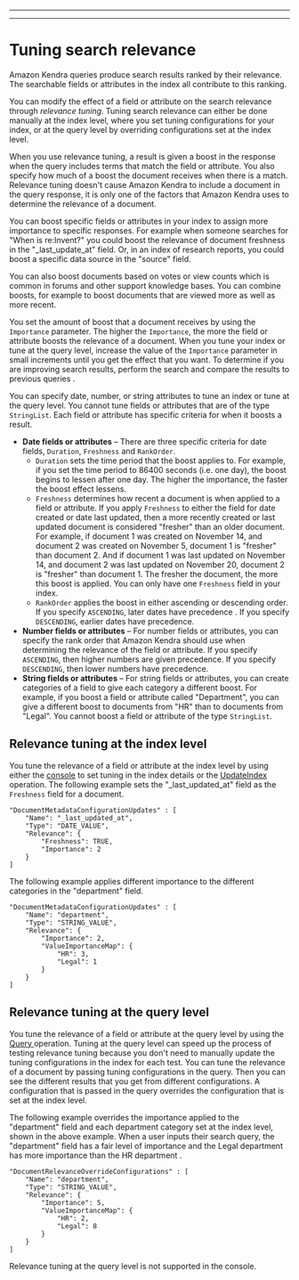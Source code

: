--------

--------

# Tuning search relevance<a name="tuning"></a>

Amazon Kendra queries produce search results ranked by their relevance\. The searchable fields or attributes in the index all contribute to this ranking\. 

You can modify the effect of a field or attribute on the search relevance through *relevance tuning*\. Tuning search relevance can either be done manually at the index level, where you set tuning configurations for your index, or at the query level by overriding configurations set at the index level\.

When you use relevance tuning, a result is given a boost in the response when the query includes terms that match the field or attribute\. You also specify how much of a boost the document receives when there is a match\. Relevance tuning doesn't cause Amazon Kendra to include a document in the query response, it is only one of the factors that Amazon Kendra uses to determine the relevance of a document\.

You can boost specific fields or attributes in your index to assign more importance to specific responses\. For example when someone searches for "When is re:Invent?" you could boost the relevance of document freshness in the "\_last\_update\_at" field\. Or, in an index of research reports, you could boost a specific data source in the "source" field\.

You can also boost documents based on votes or view counts which is common in forums and other support knowledge bases\. You can combine boosts, for example to boost documents that are viewed more as well as more recent\.

You set the amount of boost that a document receives by using the `Importance` parameter\. The higher the `Importance`, the more the field or attribute boosts the relevance of a document\. When you tune your index or tune at the query level, increase the value of the `Importance` parameter in small increments until you get the effect that you want\. To determine if you are improving search results, perform the search and compare the results to previous queries \.

You can specify date, number, or string attributes to tune an index or tune at the query level\. You cannot tune fields or attributes that are of the type `StringList`\. Each field or attribute has specific criteria for when it boosts a result\.
+ **Date fields or attributes** – There are three specific criteria for date fields, `Duration`, `Freshness` and `RankOrder`\.
  +  `Duration` sets the time period that the boost applies to\. For example, if you set the time period to 86400 seconds \(i\.e\. one day\), the boost begins to lessen after one day\. The higher the importance, the faster the boost effect lessens\.
  + `Freshness` determines how recent a document is when applied to a field or attribute\. If you apply `Freshness` to either the field for date created or date last updated, then a more recently created or last updated document is considered "fresher" than an older document\. For example, if document 1 was created on November 14, and document 2 was created on November 5, document 1 is "fresher" than document 2\. And if document 1 was last updated on November 14, and document 2 was last updated on November 20, document 2 is "fresher" than document 1\. The fresher the document, the more this boost is applied\. You can only have one `Freshness` field in your index\. 
  + `RankOrder` applies the boost in either ascending or descending order\. If you specify `ASCENDING`, later dates have precedence \. If you specify `DESCENDING`, earlier dates have precedence\.
+ **Number fields or attributes** – For number fields or attributes, you can specify the rank order that Amazon Kendra should use when determining the relevance of the field or attribute\. If you specify `ASCENDING`, then higher numbers are given precedence\. If you specify `DESCENDING`, then lower numbers have precedence\.
+ **String fields or attributes** – For string fields or attributes, you can create categories of a field to give each category a different boost\. For example, if you boost a field or attribute called "Department", you can give a different boost to documents from "HR" than to documents from "Legal"\. You cannot boost a field or attribute of the type `StringList`\.

## Relevance tuning at the index level<a name="tuning-index"></a>

You tune the relevance of a field or attribute at the index level by using either the [console](https://console.aws.amazon.com/kendra/) to set tuning in the index details or the [ UpdateIndex ](API_UpdateIndex.md) operation\. The following example sets the "\_last\_updated\_at" field as the `Freshness` field for a document\.

```
"DocumentMetadataConfigurationUpdates" : [
    "Name": "_last_updated_at",
    "Type": "DATE_VALUE",
    "Relevance": {
        "Freshness": TRUE,
        "Importance": 2
    }
]
```

The following example applies different importance to the different categories in the "department" field\.

```
"DocumentMetadataConfigurationUpdates" : [
    "Name": "department",
    "Type": "STRING_VALUE",
    "Relevance": {
        "Importance": 2,
        "ValueImportanceMap": {
            "HR": 3,
            "Legal": 1
        }
    }
]
```

## Relevance tuning at the query level<a name="tuning-query"></a>

You tune the relevance of a field or attribute at the query level by using the [ Query ](API_Query.md) operation\. Tuning at the query level can speed up the process of testing relevance tuning because you don't need to manually update the tuning configurations in the index for each test\. You can tune the relevance of a document by passing tuning configurations in the query\. Then you can see the different results that you get from different configurations\. A configuration that is passed in the query overrides the configuration that is set at the index level\. 

The following example overrides the importance applied to the "department" field and each department category set at the index level, shown in the above example\. When a user inputs their search query, the "department" field has a fair level of importance and the Legal department has more importance than the HR department \.

```
"DocumentRelevanceOverrideConfigurations" : [
    "Name": "department",
    "Type": "STRING_VALUE",
    "Relevance": {
        "Importance": 5,
        "ValueImportanceMap": {
            "HR": 2,
            "Legal": 8
        }
    }
]
```

Relevance tuning at the query level is not supported in the console\.